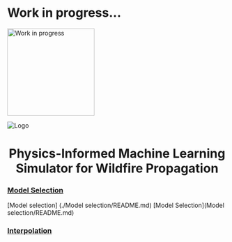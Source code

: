 # Work in progress...

 <img src="https://www.provincia.vicenza.it/immagini/work_in_porgress_.jpg/image" alt="Work in progress" width="200" height="200"> 
 


![Logo](https://raw.githubusercontent.com/MachineLearningJournalClub/MLJC-UniTo-ProjectX-2020-public/master/Support%20materials/Assets/Logo%20MLJC.png?token=ADFSHLHBDTVFCZFFGWESDN27X3TOG)

<h1 align="center">
  Physics-Informed Machine Learning Simulator for Wildfire Propagation
</h1>

### [Model Selection](https://raw.githubusercontent.com/MachineLearningJournalClub/MLJC-UniTo-ProjectX-2020-public/master/Model%20selection/README.md?token=AP2PLTH5LNAUBEMF52UFIAC7X3PES)
[Model selection] (./Model selection/README.md)
[Model Selection](Model selection/README.md)

### [Interpolation](/Interpolation/readme.md)

